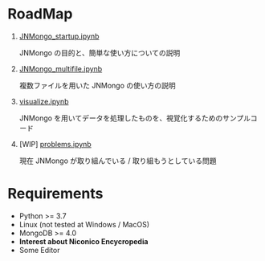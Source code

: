 # RoadMap

1. [JNMongo_startup.ipynb](./JNMongo_startup.ipynb)

   JNMongo の目的と、簡単な使い方についての説明

2. [JNMongo_multifile.ipynb](./JNMongo_multifile.ipynb)

    複数ファイルを用いた JNMongo の使い方の説明

3. [visualize.ipynb](./visualize.ipynb)

    JNMongo を用いてデータを処理したものを、視覚化するためのサンプルコード

4. [WIP] [problems.ipynb](./problems.ipynb)

    現在 JNMongo が取り組んでいる / 取り組もうとしている問題

# Requirements

- Python >= 3.7
- Linux (not tested at Windows / MacOS)
- MongoDB >= 4.0
- **Interest about Niconico Encycropedia**
- Some Editor
